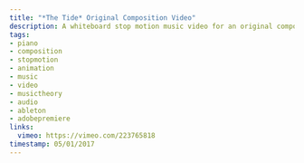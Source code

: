 ```yaml
---
title: "*The Tide* Original Composition Video"
description: A whiteboard stop motion music video for an original composition.
tags:
- piano
- composition
- stopmotion
- animation
- music
- video
- musictheory
- audio
- ableton
- adobepremiere
links:
  vimeo: https://vimeo.com/223765818
timestamp: 05/01/2017
---
```

